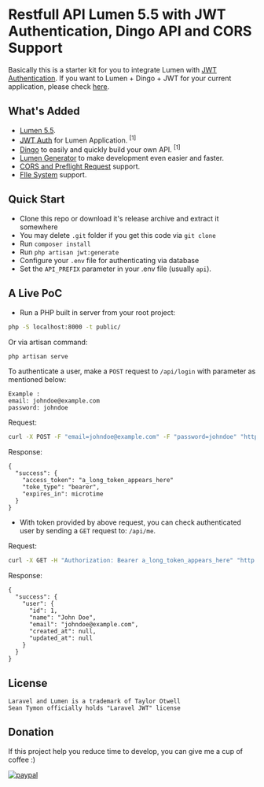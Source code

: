 # Restfull API Lumen 5.5 with JWT Authentication, Dingo API and CORS Support

Basically this is a starter kit for you to integrate Lumen with [JWT Authentication](https://jwt.io/).
If you want to Lumen + Dingo + JWT for your current application, please check [here](https://github.com/ayrokid/lumen-jwt-dingo).

## What's Added

- [Lumen 5.5](https://github.com/laravel/lumen/tree/v5.5.0).
- [JWT Auth](https://github.com/tymondesigns/jwt-auth) for Lumen Application. <sup>[1]</sup>
- [Dingo](https://github.com/dingo/api) to easily and quickly build your own API. <sup>[1]</sup>
- [Lumen Generator](https://github.com/flipboxstudio/lumen-generator) to make development even easier and faster.
- [CORS and Preflight Request](https://developer.mozilla.org/en-US/docs/Web/HTTP/Access_control_CORS) support.
- [FIle System](https://gist.github.com/deividaspetraitis/4cca4fa6a61cc9a75e12f640041e53f5) support.

## Quick Start

- Clone this repo or download it's release archive and extract it somewhere
- You may delete `.git` folder if you get this code via `git clone`
- Run `composer install`
- Run `php artisan jwt:generate`
- Configure your `.env` file for authenticating via database
- Set the `API_PREFIX` parameter in your .env file (usually `api`).

## A Live PoC

- Run a PHP built in server from your root project:

```sh
php -S localhost:8000 -t public/
```

Or via artisan command:

```sh
php artisan serve
```

To authenticate a user, make a `POST` request to `/api/login` with parameter as mentioned below:

```
Example : 
email: johndoe@example.com
password: johndoe
```

Request:

```sh
curl -X POST -F "email=johndoe@example.com" -F "password=johndoe" "http://localhost:8000/api/login"
```

Response:

```
{
  "success": {
    "access_token": "a_long_token_appears_here"
    "toke_type": "bearer",
    "expires_in": microtime
  }
}
```

- With token provided by above request, you can check authenticated user by sending a `GET` request to: `/api/me`.

Request:

```sh
curl -X GET -H "Authorization: Bearer a_long_token_appears_here" "http://localhost:8000/api/"
```

Response:

```
{
  "success": {
    "user": {
      "id": 1,
      "name": "John Doe",
      "email": "johndoe@example.com",
      "created_at": null,
      "updated_at": null
    }
  }
}
```

## License

```
Laravel and Lumen is a trademark of Taylor Otwell
Sean Tymon officially holds "Laravel JWT" license
```

## Donation

If this project help you reduce time to develop, you can give me a cup of coffee :) 

[![paypal](https://www.paypalobjects.com/en_US/i/btn/btn_donateCC_LG.gif)](https://www.paypal.com/cgi-bin/webscr?cmd=_donations&business=muh.yanun%40gmail%2ecom&lc=ID&currency_code=USD&bn=PP%2dDonationsBF%3abtn_donateCC_LG%2egif%3aNonHosted)